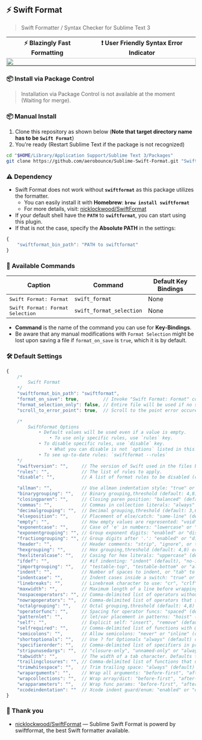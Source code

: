 ## ⚡️ Swift Format

> Swift Formatter / Syntax Checker for Sublime Text 3<br>

<table width="100%" style="border-spacing: 0px;">
<tr>
    <th><b>⚡️ Blazingly Fast Formatting</b></th>
    <th><b>❗️ User Friendly Syntax Error Indicator</a></b></th>
</tr>
<tr>
    <td colspan="2" style="padding: 0px; margin: 0px;">
        <img src="https://user-images.githubusercontent.com/10491362/87870544-01507d00-c9e4-11ea-9fa1-1f7eb4b5bb20.gif" style="display: block; width: 100%;" />
    </td>
</tr>
</table>

### 📦 Install via Package Control

> Installation via Package Control is not available at the moment (Waiting for merge).

### 📦 Manual Install

1. Clone this repository as shown below (**Note that target directory name has to be `Swift Format`**)
2. You're ready (Restart Sublime Text if the package is not recognized)

```sh
cd "$HOME/Library/Application Support/Sublime Text 3/Packages"
git clone https://github.com/aerobounce/Sublime-Swift-Format.git "Swift Format"
```

### ⚠️ Dependency

- Swift Format does not work without **`swiftformat`** as this package utilizes the formatter.
    - You can easily install it with **Homebrew**: **`brew install swiftformat`**
    - For more details, visit: [nicklockwood/SwiftFormat][swiftformat]
- If your default shell have the **`PATH`** to **`swiftformat`**, you can start using this plugin.
- If that is not the case, specify the **Absolute PATH** in the settings:
```JavaScript
{
    "swiftformat_bin_path": "PATH to swiftformat"
}
```

### 📝 Available Commands

| Caption                                   | Command                         | Default Key Bindings |
| ----------------------------------------- | ------------------------------- | -------------------- |
| <kbd>Swift Format: Format</kbd>           | `swift_format`                  | None                 |
| <kbd>Swift Format: Format Selection</kbd> | `swift_format_selection`        | None                 |

- **Command** is the name of the command you can use for **Key-Bindings**.
- Be aware that any manual modifications with `Format Selection` might be lost upon saving a file if `format_on_save` is `true`, which it is by default.

### 🛠 Default Settings

```javascript
{
    /*
        Swift Format
    */
    "swiftformat_bin_path": "swiftformat",
    "format_on_save": true,         // Invoke "Swift Format: Format" command on save
    "format_selection_only": false, // Entire file will be used if no selection available
    "scroll_to_error_point": true,  // Scroll to the point error occured

    /*
        SwiftFormat Options
            • Default values will be used even if a value is empty.
                • To use only specific rules, use `rules` key.
            • To disable specific rules, use `disable` key.
                • What you can disable is not `options` listed in this file, but `rules`.
            • To see up-to-date rules: `swiftformat --rules`
    */
    "swiftversion": "",     // The version of Swift used in the files being formatted
    "rules": "",            // The list of rules to apply.
    "disable": "",          // A list of format rules to be disabled (comma-delimited)

    "allman": "",           // Use allman indentation style: "true" or "false" (default)
    "binarygrouping": "",   // Binary grouping,threshold (default: 4,8) or "none", "ignore"
    "closingparen": "",     // Closing paren position: "balanced" (default) or "same-line"
    "commas": "",           // Commas in collection literals: "always" (default) or "inline"
    "decimalgrouping": "",  // Decimal grouping,threshold (default: 3,6) or "none", "ignore"
    "elseposition": "",     // Placement of else/catch: "same-line" (default) or "next-line"
    "empty": "",            // How empty values are represented: "void" (default) or "tuple"
    "exponentcase": "",     // Case of 'e' in numbers: "lowercase" or "uppercase" (default)
    "exponentgrouping": "", // Group exponent digits: "enabled" or "disabled" (default)
    "fractiongrouping": "", // Group digits after '.': "enabled" or "disabled" (default)
    "header": "",           // Header comments: "strip", "ignore", or the text you wish use
    "hexgrouping": "",      // Hex grouping,threshold (default: 4,8) or "none", "ignore"
    "hexliteralcase": "",   // Casing for hex literals: "uppercase" (default) or "lowercase"
    "ifdef": "",            // #if indenting: "indent" (default), "no-indent" or "outdent"
    "importgrouping": "",   // "testable-top", "testable-bottom" or "alphabetized" (default)
    "indent": "",           // Number of spaces to indent, or "tab" to use tabs
    "indentcase": "",       // Indent cases inside a switch: "true" or "false" (default)
    "linebreaks": "",       // Linebreak character to use: "cr", "crlf" or "lf" (default)
    "maxwidth": "",         // Maximum length of a line before wrapping. defaults to "none"
    "nospaceoperators": "", // Comma-delimited list of operators without surrounding space
    "nowrapoperators": "",  // Comma-delimited list of operators that shouldn't be wrapped
    "octalgrouping": "",    // Octal grouping,threshold (default: 4,8) or "none", "ignore"
    "operatorfunc": "",     // Spacing for operator funcs: "spaced" (default) or "no-space"
    "patternlet": "",       // let/var placement in patterns: "hoist" (default) or "inline"
    "self": "",             // Explicit self: "insert", "remove" (default) or "init-only"
    "selfrequired": "",     // Comma-delimited list of functions with @autoclosure arguments
    "semicolons": "",       // Allow semicolons: "never" or "inline" (default)
    "shortoptionals": "",   // Use ? for Optionals "always" (default) or "except-properties"
    "specifierorder": "",   // Comma-delimited list of specifiers in preferred order
    "stripunusedargs": "",  // "closure-only", "unnamed-only" or "always" (default)
    "tabwidth": "",         // The width of a tab character. Defaults to "unspecified"
    "trailingclosures": "", // Comma-delimited list of functions that use trailing closures
    "trimwhitespace": "",   // Trim trailing space: "always" (default) or "nonblank-lines"
    "wraparguments": "",    // Wrap all arguments: "before-first", "after-first", "preserve"
    "wrapcollections": "",  // Wrap array/dict: "before-first", "after-first", "preserve"
    "wrapparameters": "",   // Wrap func params: "before-first", "after-first", "preserve"
    "xcodeindentation": ""  // Xcode indent guard/enum: "enabled" or "disabled" (default)
}
```

### 🤝 Thank you

- [nicklockwood/SwiftFormat][swiftformat] — Sublime Swift Format is powerd by swiftformat, the best Swift formatter available.

[swiftformat]: https://github.com/nicklockwood/SwiftFormat

